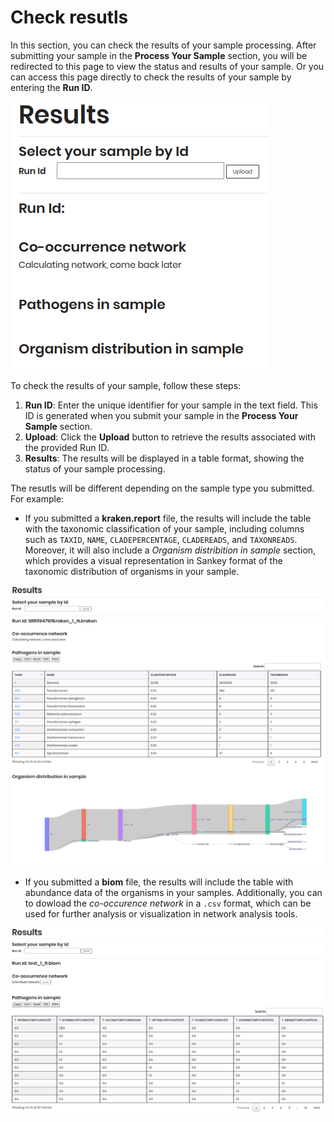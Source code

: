 # Check resutls

In this section, you can check the results of your sample processing. After submitting your sample in the **Process Your Sample** section, you will be redirected to this page to view the status and results of your sample. Or you can access this page directly to check the results of your sample by entering the **Run ID**.

![Check Results](./_static/process_sample_output.png)

To check the results of your sample, follow these steps:

1. **Run ID**: Enter the unique identifier for your sample in the text field. This ID is generated when you submit your sample in the **Process Your Sample** section.
2. **Upload**: Click the **Upload** button to retrieve the results associated with the provided Run ID.
3. **Results**: The results will be displayed in a table format, showing the status of your sample processing. 

The resutls will be different depending on the sample type you submitted. For example: 
- If you submitted a **kraken.report** file, the results will include the table with the taxonomic classification of your sample, including columns such as `TAXID`, `NAME`, `CLADEPERCENTAGE`, `CLADEREADS`, and `TAXONREADS`. Moreover, it will also include a *Organism distribition in sample* section, which provides a visual representation in Sankey format of the taxonomic distribution of organisms in your sample.

![Kraken Report Results](./_static/kraken_report_results.png)

- If you submitted a **biom** file, the results will include the table with abundance data of the organisms in your samples. Additionally, you can to dowload the *co-occurence network* in a `.csv` format, which can be used for further analysis or visualization in network analysis tools.

![BIOM File Results](./_static/biom_file_results.png)
